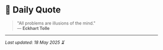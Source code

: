 # 📜 Daily Quote

> "All problems are illusions of the mind."  
> — **Eckhart Tolle**

---

_Last updated: 18 May 2025 ⏳_
